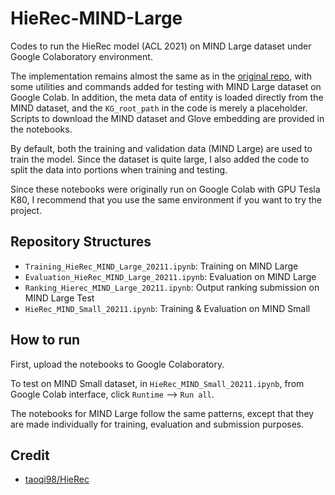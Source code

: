 # HieRec-MIND-Large
Codes to run the HieRec model (ACL 2021) on MIND Large dataset under Google Colaboratory environment. 

The implementation remains almost the same as in the [original repo](https://github.com/taoqi98/HieRec), with some utilities and commands added for testing with MIND Large dataset on Google Colab. In addition, the meta data of entity is loaded directly from the MIND dataset, and the `KG_root_path` in the code is merely a placeholder. Scripts to download the MIND dataset and Glove embedding are provided in the notebooks.

By default, both the training and validation data (MIND Large) are used to train the model. Since the dataset is quite large, I also added the code to split the data into portions when training and testing.

Since these notebooks were originally run on Google Colab with GPU Tesla K80, I recommend that you use the same environment if you want to try the project.

## Repository Structures
* `Training_HieRec_MIND_Large_20211.ipynb`: Training on MIND Large
* `Evaluation_HieRec_MIND_Large_20211.ipynb`: Evaluation on MIND Large
* `Ranking_Hierec_MIND_Large_20211.ipynb`: Output ranking submission on MIND Large Test
* `HieRec_MIND_Small_20211.ipynb`: Training & Evaluation on MIND Small

## How to run
First, upload the notebooks to Google Colaboratory.

To test on MIND Small dataset, in `HieRec_MIND_Small_20211.ipynb`, from Google Colab interface, click `Runtime` --> `Run all`.

The notebooks for MIND Large follow the same patterns, except that they are made individually for training, evaluation and submission purposes.

## Credit
* [taoqi98/HieRec](https://github.com/taoqi98/HieRec)




